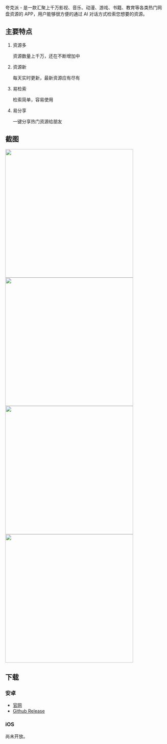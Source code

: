 夸克派 - 是一款汇聚上千万影视、音乐、动漫、游戏、书籍、教育等各类热门网盘资源的 APP，用户能够很方便的通过 AI 对话方式检索您想要的资源。

## 主要特点

1. 资源多

    资源数量上千万，还在不断增加中

2. 资源新

   每天实时更新，最新资源应有尽有

3. 易检索

   检索简单，容易使用

4. 易分享

   一键分享热门资源给朋友

## 截图

<img src="https://github.com/user-attachments/assets/8abdec2d-d45a-4d63-b4b9-e6777a415148" width="400">
<img src="https://github.com/user-attachments/assets/1948f7b0-d792-44d6-b3c7-c33f92945c68" width="400">
<img src="https://github.com/user-attachments/assets/6e17e1f1-c4c7-4d96-a9c8-ae14aacbcacf" width="400">
<img src="https://github.com/user-attachments/assets/8415447d-b5f4-4b54-a654-6bd09336c577" width="400">


## 下载

### 安卓

* [官网](https://app.887676.xyz)
* [Github Release](https://github.com/imawolff8/quark-pie/releases)

### iOS
  
尚未开放。




